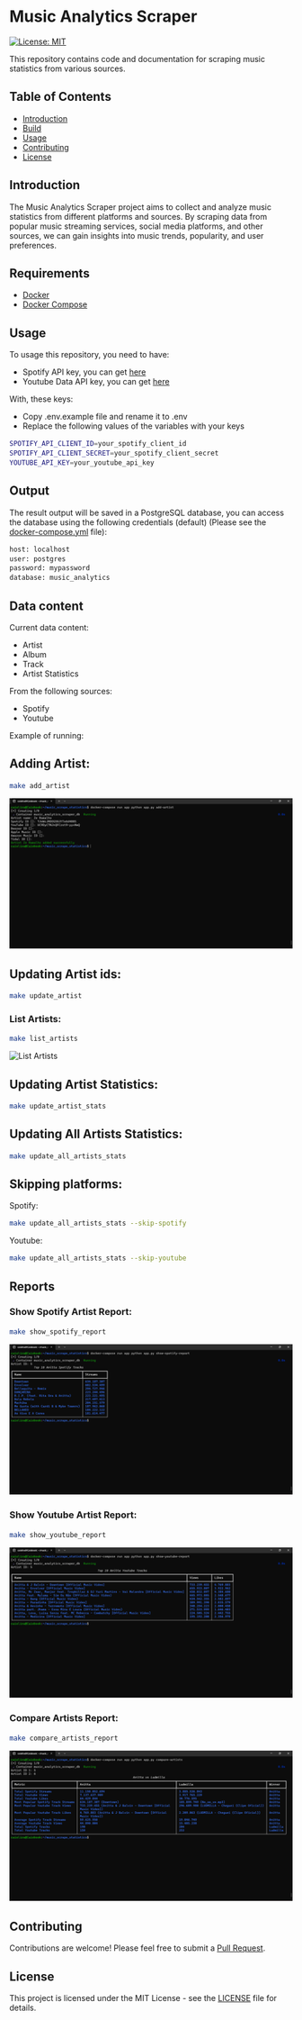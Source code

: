 # Music Analytics Scraper
[![License: MIT](https://img.shields.io/badge/License-MIT-yellow.svg)](https://opensource.org/licenses/MIT)

This repository contains code and documentation for scraping music statistics from various sources.

## Table of Contents
- [Introduction](#introduction)
- [Build](#installation)
- [Usage](#usage)
- [Contributing](#contributing)
- [License](#license)

## Introduction

The Music Analytics Scraper project aims to collect and analyze music statistics from different platforms and sources. By scraping data from popular music streaming services, social media platforms, and other sources, we can gain insights into music trends, popularity, and user preferences.

## Requirements
- [Docker](https://docs.docker.com/get-docker/)
- [Docker Compose](https://docs.docker.com/compose/install/)


## Usage
To usage this repository, you need to have:
- Spotify API key, you can get [here](https://developer.spotify.com/documentation/web-api/tutorials/getting-started)
- Youtube Data API key, you can get [here](https://developers.google.com/youtube/v3/getting-started?hl=pt-br)

With, these keys:

- Copy .env.example file and rename it to .env
- Replace the following values of the variables with your keys

```bash
SPOTIFY_API_CLIENT_ID=your_spotify_client_id
SPOTIFY_API_CLIENT_SECRET=your_spotify_client_secret
YOUTUBE_API_KEY=your_youtube_api_key
```

## Output
The result output will be saved in a PostgreSQL database, you can access the database using the following credentials (default) (Please see the [docker-compose.yml](docker-compose.yml) file):


```bash
host: localhost
user: postgres
password: mypassword
database: music_analytics
```

## Data content

Current data content:
- Artist
- Album
- Track
- Artist Statistics

From the following sources:
- Spotify
- Youtube

Example of running:

## Adding Artist:
```bash
make add_artist
```
![Add Artist](assets/add-artist.png)


## Updating Artist ids:
```bash
make update_artist
```

### List Artists:
```bash
make list_artists
```
![List Artists](assets/list-artists.png)

## Updating Artist Statistics:
```bash
make update_artist_stats
```

## Updating All Artists Statistics:
```bash
make update_all_artists_stats
```

## Skipping platforms:

Spotify:
```bash
make update_all_artists_stats --skip-spotify
```

Youtube:
```bash
make update_all_artists_stats --skip-youtube
```


## Reports

### Show Spotify Artist Report:
```bash
make show_spotify_report
```
![Spotify Report](assets/spotify_report.png)

### Show Youtube Artist Report:
```bash
make show_youtube_report
```
![Youtube Report](assets/youtube_report.png)

### Compare Artists Report:
```bash
make compare_artists_report
```
![Compare Report](assets/compare_artists.png)


## Contributing
Contributions are welcome! Please feel free to submit a [Pull Request](https://github.com/caiosbl/music_analytics_scraper/compare).


## License
This project is licensed under the MIT License - see the [LICENSE](LICENSE) file for details.
